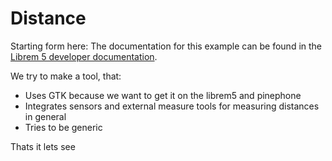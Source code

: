 # Distance

Starting form here:
The documentation for this example can be found in the [Librem 5 developer
documentation](https://developer.puri.sm/Librem5/Apps/Examples/).

We try to make a tool, that:

- Uses GTK because we want to get it on the librem5 and pinephone
- Integrates sensors and external measure tools for measuring distances in general
- Tries to be generic

Thats it lets see
